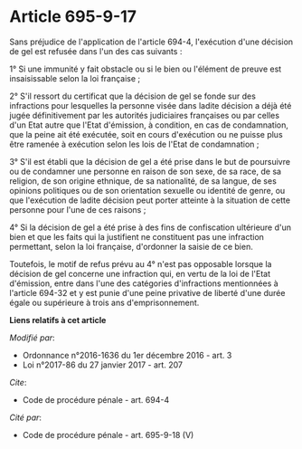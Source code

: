 # Article 695-9-17

Sans préjudice de l'application de l'article 694-4, l'exécution d'une décision de gel est refusée dans l'un des cas
suivants : 

1° Si une immunité y fait obstacle ou si le bien ou l'élément de preuve est insaisissable selon la loi française ; 

2° S'il ressort du certificat que la décision de gel se fonde sur des infractions pour lesquelles la personne visée dans
ladite décision a déjà été jugée définitivement par les autorités judiciaires françaises ou par celles d'un Etat autre que
l'Etat d'émission, à condition, en cas de condamnation, que la peine ait été exécutée, soit en cours d'exécution ou ne puisse
plus être ramenée à exécution selon les lois de l'Etat de condamnation ; 

3° S'il est établi que la décision de gel a été prise dans le but de poursuivre ou de condamner une personne en raison de son
sexe, de sa race, de sa religion, de son origine ethnique, de sa nationalité, de sa langue, de ses opinions politiques ou de
son orientation sexuelle ou identité de genre, ou que l'exécution de ladite décision peut porter atteinte à la situation de
cette personne pour l'une de ces raisons ; 

4° Si la décision de gel a été prise à des fins de confiscation ultérieure d'un bien et que les faits qui la justifient ne
constituent pas une infraction permettant, selon la loi française, d'ordonner la saisie de ce bien. 

Toutefois, le motif de refus prévu au 4° n'est pas opposable lorsque la décision de gel concerne une infraction qui, en vertu
de la loi de l'Etat d'émission, entre dans l'une des catégories d'infractions mentionnées à l'article 694-32 et y est punie
d'une peine privative de liberté d'une durée égale ou supérieure à trois ans d'emprisonnement.

**Liens relatifs à cet article**

_Modifié par_:

  - Ordonnance n°2016-1636 du 1er décembre 2016 - art. 3
  - Loi n°2017-86 du 27 janvier 2017 - art. 207

_Cite_:

  - Code de procédure pénale - art. 694-4

_Cité par_:

  - Code de procédure pénale - art. 695-9-18 (V)
